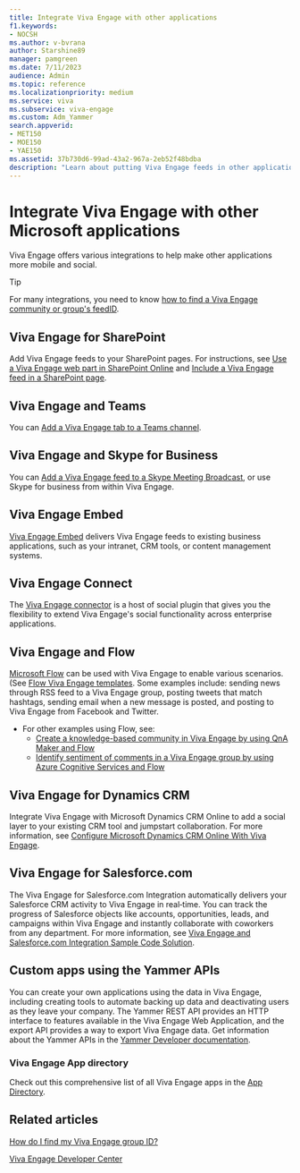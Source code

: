 ```yaml
---
title: Integrate Viva Engage with other applications
f1.keywords:
- NOCSH
ms.author: v-bvrana
author: Starshine89
manager: pamgreen
ms.date: 7/11/2023
audience: Admin
ms.topic: reference
ms.localizationpriority: medium
ms.service: viva
ms.subservice: viva-engage
ms.custom: Adm_Yammer
search.appverid:
- MET150
- MOE150
- YAE150
ms.assetid: 37b730d6-99ad-43a2-967a-2eb52f48bdba
description: "Learn about putting Viva Engage feeds in other applications, and using other applications with Viva Engage."
---
```


# Integrate Viva Engage with other Microsoft applications

Viva Engage offers various integrations to help make other applications more mobile and social. 
  
> [!TIP]
> For many integrations, you need to know [how to find a Viva Engage community or group's feedID](https://support.office.com/article/392aea9c-e622-4f5a-8f6a-26dafe970bcb). 
  
## Viva Engage for SharePoint

Add Viva Engage feeds to your SharePoint pages. For instructions, see [Use a Viva Engage web part in SharePoint Online](https://support.office.com/article/a53cfa0c-3d09-42c8-a286-1038a81c59da) and [Include a Viva Engage feed in a SharePoint page](embed-a-feed-into-a-sharepoint-site.md).
  
## Viva Engage and Teams

You can [Add a Viva Engage tab to a Teams channel](https://support.office.com/article/9fdca2b6-f03f-4632-87d1-e83b87b458b2).

## Viva Engage and Skype for Business

You can [Add a Viva Engage feed to a Skype Meeting Broadcast](https://support.office.com/article/0d92d1c4-4032-4b5b-bee4-cdeab1aea7c0), or use Skype for business from within Viva Engage.

## Viva Engage Embed

 [Viva Engage Embed](/rest/api/yammer/embed-feed) delivers Viva Engage feeds to existing business applications, such as your intranet, CRM tools, or content management systems. 

## Viva Engage Connect

The [Viva Engage connector](/connectors/yammer/) is a host of social plugin that gives you the flexibility to extend Viva Engage's social functionality across enterprise applications. 
  
## Viva Engage and Flow

[Microsoft Flow](/flow/) can be used with Viva Engage to enable various scenarios. (See  [Flow Viva Engage templates](https://flow.microsoft.com/connectors/shared_yammer/yammer/). Some examples include: sending news through RSS feed to a Viva Engage group, posting tweets that match hashtags, sending email when a new message is posted, and posting to Viva Engage from Facebook and Twitter.

- For other examples using Flow, see: 
    - [Create a knowledge-based community in Viva Engage by using QnA Maker and Flow](https://techcommunity.microsoft.com/t5/Yammer-Resources/Create-a-knowledge-based-community-in-Yammer-by-using-QnA-Maker/ta-p/393467)
    - [Identify sentiment of comments in a Viva Engage group by using Azure Cognitive Services and Flow](https://techcommunity.microsoft.com/t5/Yammer-Resources/Identify-sentiment-of-comments-in-a-Yammer-group-by-using-Azure/ta-p/393398) 

## Viva Engage for Dynamics CRM

Integrate Viva Engage with Microsoft Dynamics CRM Online to add a social layer to your existing CRM tool and jumpstart collaboration. For more information, see [Configure Microsoft Dynamics CRM Online With Viva Engage](https://go.microsoft.com/fwlink/?linkid=868110).
  
## Viva Engage for Salesforce.com

The Viva Engage for Salesforce.com Integration automatically delivers your Salesforce CRM activity to Viva Engage in real‐time. You can track the progress of Salesforce objects like accounts, opportunities, leads, and campaigns within Viva Engage and instantly collaborate with coworkers from any department. For more information, see [Viva Engage and Salesforce.com Integration Sample Code Solution](https://go.microsoft.com/fwlink/?LinkId=525982).
  
## Custom apps using the Yammer APIs

You can create your own applications using the data in Viva Engage, including creating tools to automate backing up data and deactivating users as they leave your company. The Yammer REST API provides an HTTP interface to features available in the Viva Engage Web Application, and the export API provides a way to export Viva Engage data. Get information about the Yammer APIs in the [Yammer Developer documentation](https://developer.microsoft.com/yammer). 
  
### Viva Engage App directory

Check out this comprehensive list of all Viva Engage apps in the [App Directory](https://go.microsoft.com/fwlink/?LinkId=524143).
  
## Related articles

[How do I find my Viva Engage group ID?](https://support.office.com/article/b0e49b2c-ca30-4025-b3bc-7bd764c3e2ec)

[Viva Engage Developer Center](https://go.microsoft.com/fwlink/?LinkId=525064)